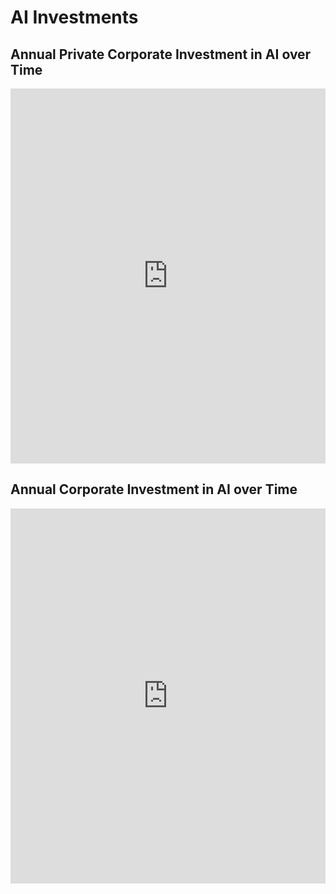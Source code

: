 # AI Investments

## Annual Private Corporate Investment in AI over Time

<iframe src="https://ourworldindata.org/grapher/private-investment-in-artificial-intelligence?tab=chart" loading="lazy" style="width: 100%; height: 600px; border: 0px none;" allow="web-share; clipboard-write"></iframe>

## Annual Corporate Investment in AI over Time

<iframe src="https://ourworldindata.org/grapher/private-investment-in-artificial-intelligence?tab=chart" loading="lazy" style="width: 100%; height: 600px; border: 0px none;" allow="web-share; clipboard-write"></iframe>